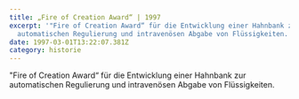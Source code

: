 ```yaml
---
title: „Fire of Creation Award“ | 1997
excerpt: '"Fire of Creation Award“ für die Entwicklung einer Hahnbank zur
  automatischen Regulierung und intravenösen Abgabe von Flüssigkeiten.'
date: 1997-03-01T13:22:07.381Z
category: historie
---
```

"Fire of Creation Award“ für die Entwicklung einer Hahnbank zur automatischen Regulierung und intravenösen Abgabe von Flüssigkeiten.